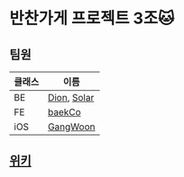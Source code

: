 # 반찬가게 프로젝트 3조🐱

## 팀원

| 클래스 | 이름                         |
| ------ | ---------------------------- |
| BE     | [Dion][dion], [Solar][solar] |
| FE     | [baekCo][baekco]             |
| iOS    | [GangWoon][gangwoon]         |

## [위키](https://github.com/codesquad-member-2020/sidedish-03/wiki)

[dion]: https://github.com/ksundong
[solar]: https://github.com/blossun
[baekco]: https://github.com/baekCode
[gangwoon]: https://github.com/GangWoon

